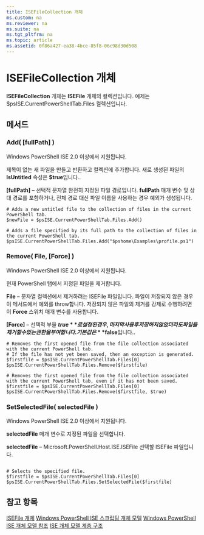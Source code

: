```yaml
---
title: ISEFileCollection 개체
ms.custom: na
ms.reviewer: na
ms.suite: na
ms.tgt_pltfrm: na
ms.topic: article
ms.assetid: 0f86a427-ea38-4bce-85f8-06c98d30d508
---
```

# ISEFileCollection 개체
  **ISEFileCollection** 개체는 **ISEFile** 개체의 컬렉션입니다. 예제는 $psISE.CurrentPowerShellTab.Files 컬렉션입니다.

## 메서드

### Add\( \[fullPath\] \)
  Windows PowerShell ISE 2.0 이상에서 지원됩니다. 

 제목이 없는 새 파일을 만들고 반환하고 컬렉션에 추가합니다. 새로 생성된 파일의 **IsUntitled** 속성은 **$true**입니다..

 **\[fullPath\]** – 선택적 문자열
 완전히 지정된 파일 경로입니다. **fullPath** 매개 변수 및 상대 경로를 포함하거나, 전체 경로 대신 파일 이름을 사용하는 경우 예외가 생성됩니다.

```
# Adds a new untitled file to the collection of files in the current PowerShell tab.
$newFile = $psISE.CurrentPowerShellTab.Files.Add()

# Adds a file specified by its full path to the collection of files in the current PowerShell tab.
$psISE.CurrentPowerShellTab.Files.Add("$pshome\Examples\profile.ps1")

```

### Remove\( File, \[Force\] \)
  Windows PowerShell ISE 2.0 이상에서 지원됩니다. 

 현재 PowerShell 탭에서 지정된 파일을 제거합니다.

 **File** – 문자열
 컬렉션에서 제거하려는 ISEFile 파일입니다. 파일이 저장되지 않은 경우 이 메서드에서 예외를 throw합니다. 저장되지 않은 파일의 제거를 강제로 수행하려면 이 **Force** 스위치 매개 변수를 사용합니다.

 **\[Force\]** – 선택적 부울
 **$true**로 설정된 경우, 마지막 사용 후 저장하지 않았더라도 파일을 제거할 수 있는 권한을 부여합니다. 기본값은 **$false**입니다..

```
# Removes the first opened file from the file collection associated with the current PowerShell tab.
# If the file has not yet been saved, then an exception is generated.
$firstfile = $psISE.CurrentPowerShellTab.Files[0]
$psISE.CurrentPowerShellTab.Files.Remove($firstfile)

# Removes the first opened file from the file collection associated with the current PowerShell tab, even if it has not been saved.
$firstfile = $psISE.CurrentPowerShellTab.Files[0]
$psISE.CurrentPowerShellTab.Files.Remove($firstfile, $true)
```

### SetSelectedFile\( selectedFile \)
  Windows PowerShell ISE 2.0 이상에서 지원됩니다. 

 **selectedFile** 매개 변수로 지정된 파일을 선택합니다.

 **selectedFile** – Microsoft.PowerShell.Host.ISE.ISEFile
 선택할 ISEFile 파일입니다.

```

# Selects the specified file.
$firstfile = $psISE.CurrentPowerShellTab.Files[0]
$psISE.CurrentPowerShellTab.Files.SetSelectedFile($firstfile)

```

## 참고 항목
 [ISEFile 개체](The-ISEFile-Object.md) 
 [Windows PowerShell ISE 스크립팅 개체 모델](The-Windows-PowerShell-ISE-Scripting-Object-Model.md) 
 [Windows PowerShell ISE 개체 모델 참조](Windows-PowerShell-ISE-Object-Model-Reference.md) 
 [ISE 개체 모델 계층 구조](The-ISE-Object-Model-Hierarchy.md)

  


<!--HONumber=May16_HO2-->


